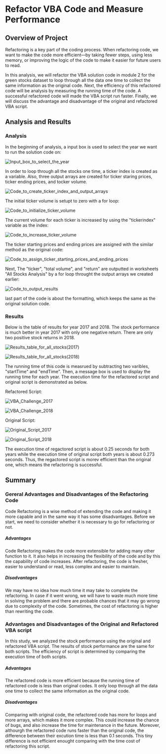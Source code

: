 # Refactor VBA Code and Measure Performance




## Overview of Project

Refactoring is a key part of the coding process. When refactoring code, we want to make the code more efficient—by taking fewer steps, using less memory, or improving the logic of the code to make it easier for future users to read.

In this analysis, we will refactor the VBA solution code in module 2 for the green stocks dataset to loop through all the data one time to collect the same information as the original code. Next, the efficiency of this refactored code will be analysis by measuring the running time of the code. A successful refactored code will made the VBA script run faster. Finally, we will discuss the advantage and disadvantage of the original and refactored VBA script.





## Analysis and Results


### Analysis


In the beginning of analysis, a input box is used to select the year we want to run the solution code on:

![Input_box_to_select_the_year](Resources/Input_box_to_select_the_year.png)



In order to loop through all the stocks one time, a ticker index is created as a variable. Also, three output arrays are created for ticker staring prices, ticker ending prices, and tocker volume.

![Code_to_create_ticker_index_and_output_arrays](Resources/Code_to_create_ticker_index_and_output_arrays.png)



The initial ticker volume is setupt to zero with a for loop:

![Code_to_initialize_ticker_volume](Resources/Code_to_initialize_ticker_volume.png)



The current volume for each ticker is increased by using the "tickerindex" variable as the index:

![Code_to_increase_ticker_volume](Resources/Code_to_increase_ticker_volume.png)



The ticker starting prices and ending prices are assigned with the similar method as the original code:

![Code_to_assign_ticker_starting_prices_and_ending_prices](Resources/Code_to_assign_ticker_starting_prices_and_ending_prices.png)



Next, The "ticker", "total volume", and "return" are outputted in worksheets "All Stocks Analysis" by a for loop throught the output arrays we created earlier:

![Code_to_output_results](Resources/Code_to_output_results.png)



last part of the code is about the formatting, which keeps the same as the original solution code.




### Results


Below is the table of results for year 2017 and 2018. The stock performance is much better in year 2017 with only one negative return. There are only two positive stock returns in 2018. 

![Results_table_for_all_stocks(2017)](Resources/Results_table_for_all_stocks(2017).png)

![Results_table_for_all_stocks(2018)](Resources/Results_table_for_all_stocks(2018).png)



The running time of this code is measrued by subtracting two varibles, "startTime" and "endTime". Then, a message box is used to display the running time for each year. The execution time for the refactored script and original script is demonstrated as below.

Refactored Script:

![VBA_Challenge_2017](Resources/VBA_Challenge_2017.png)

![VBA_Challenge_2018](Resources/VBA_Challenge_2018.png)


Original Script:

![Original_Script_2017](Resources/Original_Script_2017.png)

![Original_Script_2018](Resources/Original_Script_2018.png)


The execution time of regactored script is about 0.25 seconds for both years while the execution time of original script both years is about 0.273 seconds. Thus, the regactored script is morev efficient than the original one, which means the refactoring is successful.





## Summary

### Gereral Advantages and Disadvantages of the Refactoring Code

Code Refactoring is a wise method of extending the code and making it more capable and in the same way it has some disadvantages. Before we start, we need to consider whether it is necessary to go for refactoring or not.


##### Advantages

Code Refactoring makes the code more extensible for adding many other function to it. It also helps in increasing the flexibility of the code and by this the capability of code increases. After refactoring, the code is fresher, easier to understand or read, less complex and easier to maintain.


##### Disadvantages

We may have no idea how much time it may take to complete the refactoring. In case if it went wrong, we will have to waste much more time in solving the problem and there are probable chances that it may go wrong due to complexity of the code. Sometimes, the cost of refactoring is higher than rewriting the code.




### Advantages and Disadvantages of the Original and Refactored VBA script

In this study, we analyzed the stock performance using the original and refactored VBA script. The results of stock performance are the same for both scripts. The efficiency of script is determined by comparing the execution time of both scripts. 


##### Advantages

The refactored code is more efficient because the running time of refactored code is less than original codes. It only loop through all the data one time to collect the same information as the original code.


##### Disadvantages

Comparing with original code, the refactored code has more for loops and more arrays, which makes it more complex. This could increase the chance of bugs, and also increase the time for maintenance in the future.  Moreover, althourgh the refactored code runs faster than the original code, the difference between their excution time is less than 0.1 seconds. This tiny difference is not efficient enought comparing with the time cost of refactoring this script.

